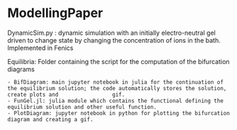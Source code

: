# ModellingPaper
DynamicSim.py : dynamic simulation with an initially electro-neutral gel driven to change state by changing the concentration of ions in the bath. Implemented in Fenics

Equilibria: Folder containing the script for the computation of the bifurcation diagrams

	- BifDiagram: main jupyter notebook in julia for the continuation of the equilibrium solution; the code automatically stores the solution, create plots and 				gif.
	- FunGel.jl: julia module which contains the functional defining the equilibrium solution and other useful function.
	- PlotDiagram: jupyter notebook in python for plotting the bifurcation diagram and creating a gif.
